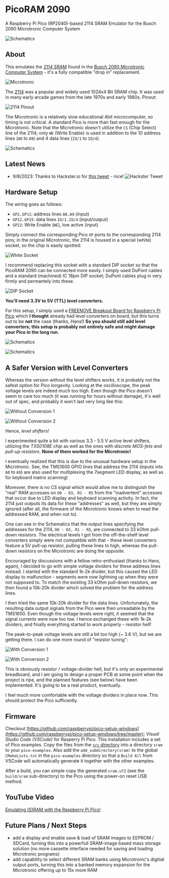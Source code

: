 # PicoRAM 2090

A Raspberry Pi Pico (RP2040)-based 2114 SRAM Emulator for the Busch
2090 Microtronic Computer System

![Schematics](pics/dropin.jpg) 

## About

This emulates the [2114
SRAM](https://de.wikipedia.org/wiki/2114_(SRAM)) found in the [Busch
2090 Microtronic Computer
System](https://github.com/lambdamikel/Busch-2090) - it's a fully
compatible "drop in" replacement.

![Microtronic](pics/microtronic.jpg) 

The [2114](manuals/2114.pdf) was a popular and widely used 1024x4 Bit
SRAM chip. It was used in many early arcade games from the late 1970s
and early 1980s. Pinout:

![2114 Pinout](pics/2114.jpg) 

The Microtronic is a relatively slow educational 4bit microcomputer,
so timing is not critical. A standard Pico is more than fast enough
for the Microtronic. Note that the Microtronic doesn't utilize the
`CS` (Chip Select) line of the 2114; only `WE` (Write Enable) is used
in addition to the 10 address lines (`A0` to `A9`) and 4 
data lines (`IO/1` to `IO/4`).

![Schematics](pics/schematics.jpg) 


## Latest News

- 9/8/2023: Thanks to Hackster.io for [this tweet](https://www.hackster.io/news/michael-wessel-turns-a-raspberry-pi-pico-into-an-add-on-for-the-four-bit-busch-2090-microtronic-sbc-c21abaff56bd) - nice!
![Hackster Tweet](pics/hackster.jpg) 


## Hardware Setup 

The wiring goes as follows:

- `GP2`..`GP11`: address lines `A0`..`A9` (input) 
- `GP12`..`GP15`: data lines `IO/1`..`IO/4` (input/output)
- `GP22`: Write Enable (`WE`), low active (input) 

Simply connect the corresponding Pico `GP` ports to the corresponding
2114 pins; in the original Microtronic, the 2114 is housed in a
special (white) socket, so the chip is easily spotted:

![White Socket](pics/socket.jpg)

I recommend replacing this socket with a standard DIP socket so that
the PicoRAM 2090 can be connected more easily. I simply used DuPont
cables and a standard (machined) IC 18pin DIP socket; DuPont cables
plug in very firmly and permantely into these.

![DIP Socket](pics/dipsocket.jpg)

**You'll need 3.3V to 5V (TTL) level converters.**

For this setup, I simply used a [FREENOVE Breakout Board for Raspberry
Pi
Pico](https://www.amazon.com/dp/B0BFB53Y2N?psc=1&ref=ppx_yo2ov_dt_b_product_details)
which **I thought** already had level converters on board, but this
turns out to be **not** the case (thanks, Hans!) **So you should still
add level converters; this setup is probably not entirely safe and
might damage your Pico in the long run.**

![Schematics](pics/dropin.jpg) 

![Schematics](pics/breakoutboard.jpg) 

## A Safer Version with Level Converters  

Whereas the version without the level shifters works, it is probably
not the safest option for Pico longevity. Looking at the oscilloscope,
the peak voltage levels are indeed much too high. Even though the Pico
doesn't seem to care too much (it was running for hours without
damage), it's well out of spec, and probably it won't last very long
like this:

![Without Conversion 1](pics/without1.jpg) 

![Without Conversion 2](pics/without2.jpg) 

Hence, *level shifters!* 

I experimented quite a bit with various 3.3 - 5.5 V active level
shifters, utilizing the *TXS0108E chip* as well as the ones with
*discrete MOS-fets and pull-up resistors.* **None of them worked for
the Microtronic!**

I eventually realized that this is due to the unusual hardware setup
in the Microtronic. See, the TMS1600 GPIO lines that address the 2114
(inputs into `A0` to `A9`) are also used for multiplexing the 7segment LED
display, as well as for keyboard matrix scanning!

Moreover, there is no CS signal which would allow me to distinguish
the "real" RAM accesses on `O0 - O3, R1 - R5` from the "inadvertent"
accesses that occur due to LED display and keyboard scanning
activity. In fact, the 2114 just outputs its data for these
"addresses" as well, but they are simply ignored (after all, the
firmware of the Microtronic knows when to read the addressed RAM, and
when not to).

One can see in the Schematics that the output lines specifying the
addresses for the 2114, `O0 - O3, R1 - R5`, are connected to 33 kOhm
pull-down resistors. The electrical levels I got from the
off-the-shelf level converters simply were not compatible with that -
these level converters feature a 5V pull-up resistor, pulling these
lines to high, whereas the pull-down resistors on the Microtronic are
doing the opposite.

Encouraged by discussions with a fellow retro-enthusiast (thanks to
Hans, again), I decided to go with simple voltage dividers for these
address lines instead. I started with the standard 1k-2k divider, but
this caused the LED display to malfunction - segments were now
lightning up when they were not supposed to. To match the existing 33
kOhm pull-down resistors, we then found a 10k-20k divider which solved
the problem for the address lines.

I then tried the same 10k-20k divider for the data
lines. Unfortunately, the resulting data output signals from the Pico
were then unreadable by the TMS1600. Even though the voltage levels
were right, it seemed that the signal currents were now too low. I
hence exchanged these with 1k-2k dividers, and finally everything
started to work properly - resistor hell!

The peak-to-peak voltage levels are still a bit too high (~ 3.6 V),
but we are getting there. I can do one more round of "resistor
tuning":

![With Conversion 1](pics/with1.jpg) 

![With Conversion 2](pics/with2.jpg) 

This is obviously resistor / voltage-divider hell, but it's only an
experimental breadboard, and I am going to design a proper PCB at some
point when the project is ripe, and the planned features (see below)
have been implemented. It's going to be a real product, eventually.

I feel much more comfortable with the voltage dividers in place
now. This should protect the Pico sufficently.


## Firmware

Checkout
[https://github.com/raspberrypi/pico-setup-windows](https://github.com/raspberrypi/pico-setup-windows/tree/master);
*Visual Studio Code (VSCode)* for Rasperry Pi Pico. This installation
includes a set of Pico examples. Copy the files from the [`src`
directory](./src) into a directory `sram` to your
`pico-examples`. Also add the `add_subdirectory(sram)` to the global
`CMakeLists.txt` in the `pico-examples` directory so that a `Build
All` from VSCode will automatically generate it together with the
other examples.

After a build, you can simple copy the generated `sram.uf2` (see the
`build/sram` sub-directory) to the Pico using the power-on reset USB
method.

## YouTube Video

[Emulating (S)RAM with the Raspberry Pi
Pico!](https://youtu.be/j5Tbw8vmk-s)

## Future Plans / Next Steps 

- add a display and enable save & load of SRAM images to EEPROM / SDCard, turning this into a powerfull SRAM-image based mass storage solution (no more cassette interface needed for saving and loading Microtronic programs) 
- add capability to select different SRAM banks using Microtronic's digitial output ports, turning this into a banked memory expansion for the Microtronic offering up to 15x more RAM



